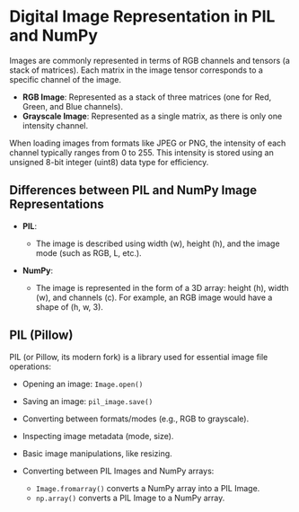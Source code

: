 # Digital Image Representation in PIL and NumPy

Images are commonly represented in terms of RGB channels and tensors (a stack of matrices). Each matrix in the image tensor corresponds to a specific channel of the image.

- **RGB Image**: Represented as a stack of three matrices (one for Red, Green, and Blue channels).
- **Grayscale Image**: Represented as a single matrix, as there is only one intensity channel.

When loading images from formats like JPEG or PNG, the intensity of each channel typically ranges from 0 to 255. This intensity is stored using an unsigned 8-bit integer (uint8) data type for efficiency.

## Differences between PIL and NumPy Image Representations

- **PIL**:

  - The image is described using width (w), height (h), and the image mode (such as RGB, L, etc.).
- **NumPy**:

  - The image is represented in the form of a 3D array: height (h), width (w), and channels (c). For example, an RGB image would have a shape of (h, w, 3).

## PIL (Pillow)

PIL (or Pillow, its modern fork) is a library used for essential image file operations:

- Opening an image: `Image.open()`
- Saving an image: `pil_image.save()`
- Converting between formats/modes (e.g., RGB to grayscale).
- Inspecting image metadata (mode, size).
- Basic image manipulations, like resizing.
- Converting between PIL Images and NumPy arrays:

  - `Image.fromarray()` converts a NumPy array into a PIL Image.
  - `np.array()` converts a PIL Image to a NumPy array.
